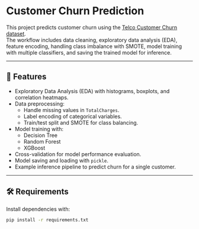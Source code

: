 # Customer Churn Prediction

This project predicts customer churn using the [Telco Customer Churn dataset](https://www.kaggle.com/blastchar/telco-customer-churn).  
The workflow includes data cleaning, exploratory data analysis (EDA), feature encoding, handling class imbalance with SMOTE, model training with multiple classifiers, and saving the trained model for inference.

---

## 🚀 Features
- Exploratory Data Analysis (EDA) with histograms, boxplots, and correlation heatmaps.
- Data preprocessing:
  - Handle missing values in `TotalCharges`.
  - Label encoding of categorical variables.
  - Train/test split and SMOTE for class balancing.
- Model training with:
  - Decision Tree
  - Random Forest
  - XGBoost
- Cross-validation for model performance evaluation.
- Model saving and loading with `pickle`.
- Example inference pipeline to predict churn for a single customer.

---

## 🛠 Requirements
Install dependencies with:

```bash
pip install -r requirements.txt
